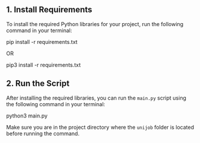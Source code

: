 ## 1. Install Requirements

To install the required Python libraries for your project, run the following command in your terminal:

pip install -r requirements.txt

OR

pip3 install -r requirements.txt

## 2. Run the Script

After installing the required libraries, you can run the `main.py` script using the following command in your terminal:

python3 main.py


Make sure you are in the project directory where the `unijob` folder is located before running the command. 